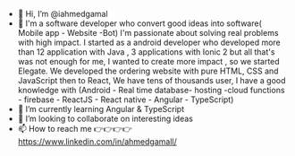 - 👋 Hi, I’m @iahmedgamal
- 👀 I'm a software developer who convert good ideas into software( Mobile app - Website -Bot) 
I'm passionate about solving real problems with high impact.
I started as a android developer who developed more than 12 application with Java ,
3 applications with Ionic 2 but all that's was not enough for me, I wanted to create more impact ,
so we started Elegate. We developed the ordering website with pure HTML, CSS and JavaScript then to React, We have tens of thousands user, 
I have a good knowledge with (Android - Real time database- hosting -cloud functions - firebase - ReactJS - React native - Angular - TypeScript) 
- 🌱 I’m currently learning Angular & TypeScript 
- 💞️ I’m looking to collaborate on interesting ideas 
- 📫 How to reach me 👉👉👉👉 https://www.linkedin.com/in/ahmedgamall/
